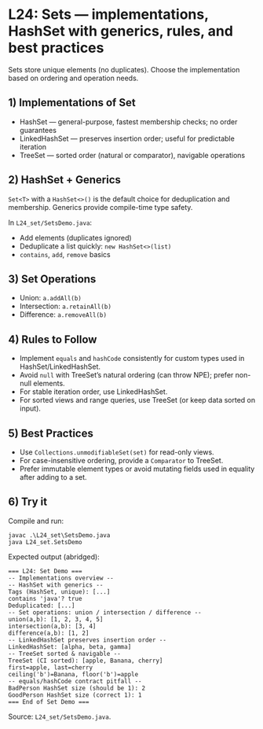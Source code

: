 # L24: Sets — implementations, HashSet with generics, rules, and best practices

Sets store unique elements (no duplicates). Choose the implementation based on ordering and operation needs.

## 1) Implementations of Set
- HashSet — general-purpose, fastest membership checks; no order guarantees
- LinkedHashSet — preserves insertion order; useful for predictable iteration
- TreeSet — sorted order (natural or comparator), navigable operations

## 2) HashSet + Generics
`Set<T>` with a `HashSet<>()` is the default choice for deduplication and membership. Generics provide compile-time type safety.

In `L24_set/SetsDemo.java`:
- Add elements (duplicates ignored)
- Deduplicate a list quickly: `new HashSet<>(list)`
- `contains`, `add`, `remove` basics

## 3) Set Operations
- Union: `a.addAll(b)`
- Intersection: `a.retainAll(b)`
- Difference: `a.removeAll(b)`

## 4) Rules to Follow
- Implement `equals` and `hashCode` consistently for custom types used in HashSet/LinkedHashSet.
- Avoid `null` with TreeSet’s natural ordering (can throw NPE); prefer non-null elements.
- For stable iteration order, use LinkedHashSet.
- For sorted views and range queries, use TreeSet (or keep data sorted on input).

## 5) Best Practices
- Use `Collections.unmodifiableSet(set)` for read-only views.
- For case-insensitive ordering, provide a `Comparator` to TreeSet.
- Prefer immutable element types or avoid mutating fields used in equality after adding to a set.

## 6) Try it
Compile and run:
```pwsh
javac .\L24_set\SetsDemo.java
java L24_set.SetsDemo
```

Expected output (abridged):
```
=== L24: Set Demo ===
-- Implementations overview --
-- HashSet with generics --
Tags (HashSet, unique): [...]
contains 'java'? true
Deduplicated: [...]
-- Set operations: union / intersection / difference --
union(a,b): [1, 2, 3, 4, 5]
intersection(a,b): [3, 4]
difference(a,b): [1, 2]
-- LinkedHashSet preserves insertion order --
LinkedHashSet: [alpha, beta, gamma]
-- TreeSet sorted & navigable --
TreeSet (CI sorted): [apple, Banana, cherry]
first=apple, last=cherry
ceiling('b')=Banana, floor('b')=apple
-- equals/hashCode contract pitfall --
BadPerson HashSet size (should be 1): 2
GoodPerson HashSet size (correct 1): 1
=== End of Set Demo ===
```

Source: `L24_set/SetsDemo.java`.
